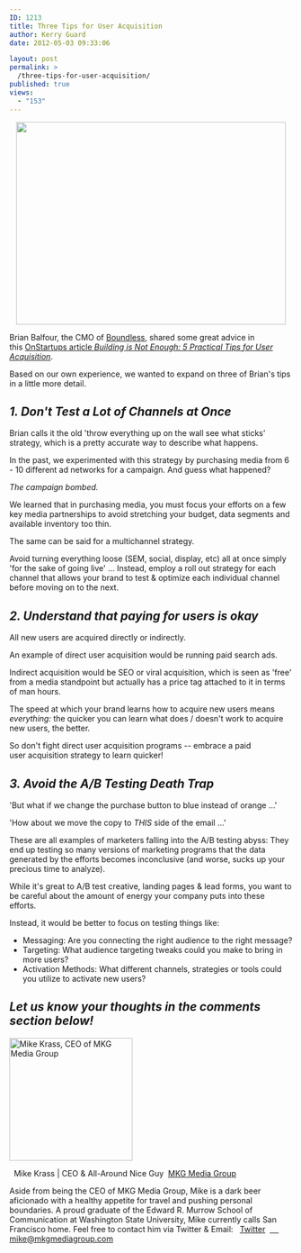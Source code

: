 ```yaml
---
ID: 1213
title: Three Tips for User Acquisition
author: Kerry Guard
date: 2012-05-03 09:33:06

layout: post
permalink: >
  /three-tips-for-user-acquisition/
published: true
views:
  - "153"
---
```

<p style="text-align: center;"><img class="aligncenter  wp-image-1214" title="target-audience" src="http://mkgmediagroup.com/wp-content/uploads/2012/05/target-audience.jpeg" alt="" width="480" height="360" /></p>
Brian Balfour, the CMO of <a href="http://www.boundless.com/" target="_blank">Boundless</a>, shared some great advice in this <a href="http://onstartups.com/tabid/3339/bid/82788/Building-It-Is-Not-Enough-5-Practical-Tips-On-User-Acquisition.aspx" target="_blank">OnStartups article <em>Building is Not Enough: 5 Practical Tips for User Acquisition</em></a>.

Based on our own experience, we wanted to expand on three of Brian's tips in a little more detail.
<h2><em>1. Don't Test a Lot of Channels at Once</em></h2>
Brian calls it the old 'throw everything up on the wall see what sticks' strategy, which is a pretty accurate way to describe what happens.

In the past, we experimented with this strategy by purchasing media from 6 - 10 different ad networks for a campaign. And guess what happened?

<em>The campaign bombed.</em>

We learned that in purchasing media, you must focus your efforts on a few key media partnerships to avoid stretching your budget, data segments and available inventory too thin.

The same can be said for a multichannel strategy.

Avoid turning everything loose (SEM, social, display, etc) all at once simply 'for the sake of going live' ... Instead, employ a roll out strategy for each channel that allows your brand to test &amp; optimize each individual channel before moving on to the next.
<h2><em>2. Understand that paying for users is okay</em></h2>
All new users are acquired directly or indirectly.

An example of direct user acquisition would be running paid search ads.

Indirect acquisition would be SEO or viral acquisition, which is seen as 'free' from a media standpoint but actually has a price tag attached to it in terms of man hours.

The speed at which your brand learns how to acquire new users means <em>everything: </em>the quicker you can learn what does / doesn't work to acquire new users, the better.

So don't fight direct user acquisition programs -- embrace a paid user acquisition strategy to learn quicker!
<h2><em>3. Avoid the A/B Testing Death Trap</em></h2>
'But what if we change the purchase button to blue instead of orange ...'

'How about we move the copy to <em>THIS</em> side of the email ...'

These are all examples of marketers falling into the A/B testing abyss: They end up testing so many versions of marketing programs that the data generated by the efforts becomes inconclusive (and worse, sucks up your precious time to analyze).

While it's great to A/B test creative, landing pages &amp; lead forms, you want to be careful about the amount of energy your company puts into these efforts.

Instead, it would be better to focus on testing things like:
<ul>
	<li>Messaging: Are you connecting the right audience to the right message?</li>
	<li>Targeting: What audience targeting tweaks could you make to bring in more users?</li>
	<li>Activation Methods: What different channels, strategies or tools could you utilize to activate new users?</li>
</ul>
<h2><em>Let us know your thoughts in the comments section below!</em></h2>

<img src="http://mkgmediagroup.com/wp-content/uploads/2011/08/mk_median_bw_head.jpeg" alt="Mike Krass, CEO of MKG Media Group" width="219" height="218" class="alignleft size-full wp-image-1794" />

  <span itemprop="jobTitle">Mike Krass | CEO & All-Around Nice Guy</span>
 <a href="http://www.mkgmediagroup.com" itemprop="url">MKG Media Group</a>
</span>

Aside from being the CEO of MKG Media Group, Mike is a dark beer aficionado with a healthy appetite for travel and pushing personal boundaries. A proud graduate of the Edward R. Murrow School of Communication at Washington State University, Mike currently calls San Francisco home. Feel free to contact him via Twitter & Email:
  <a href="http://www.twitter.com/mikekrass" itemprop="url">Twitter</a>
 <a href="mailto:mike@mkgmediagroup.com" itemprop="email">
    mike@mkgmediagroup.com</a>
</div>